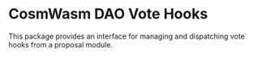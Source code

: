 # CosmWasm DAO Vote Hooks

This package provides an interface for managing and dispatching
vote hooks from a proposal module.
